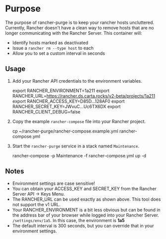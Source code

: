 # Purpose

The purpose of rancher-purge is to keep your rancher hosts uncluttered. Currently, Rancher doesn't have a clean way to remove hosts that are no longer communicating with the Rancher Server. This container will:

- Identify hosts marked as deactivated
- Issue a `rancher rm --type host` to each
- Allow you to set a custom interval in seconds

## Usage

1. Add your Rancher API credentials to the environment variables.

    export RANCHER_ENVIRONMENT=1a211
    export RANCHER_URL=https://rancher.ds.carta.rocks/v2-beta/projects/1a211
    export RANCHER_ACCESS_KEY=D85D...128AF0
    export RANCHER_SECRET_KEY=JWvuC...Uc6TX6DX
    export RANCHER_CLIENT_DEBUG=false

1. Copy the example `rancher-compose` file into your Rancher project.

    cp ~/rancher-purge/rancher-compose.example.yml rancher-compose.yml

1. Start the `rancher-purge` service in a stack named `Maintenance`.

    rancher-compose -p Maintenance -f rancher-compose.yml up -d

## Notes

- Environment settings are case sensitive!
- You can obtain your ACCESS_KEY and SECRET_KEY from the Rancher Server API -> Keys Menu.
- The RANCHER_URL can be used exactly as shown above. This tool does not support the v1 URL.
- Your RANCHER_ENVIRONMENT is a bit less obvious but can be found in the address bar of your browser while logged into your Rancher Server. `/settings/env/1a5`. In this case, the environment is **1a5**
- The default interval is 300 seconds, but you can override that in your environment settings.

